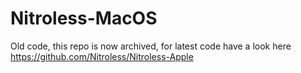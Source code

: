 # Nitroless-MacOS

Old code, this repo is now archived, for latest code have a look here 
<a href="https://github.com/Nitroless/Nitroless-Apple">https://github.com/Nitroless/Nitroless-Apple</a>
